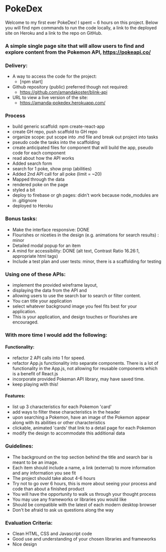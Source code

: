 # PokeDex
Welcome to my first ever PokeDex! I spent ~ 6 hours on this project. Below you will find npm commands to run the code locally, a link to the deployed site on Heroku and a link to the repo on GitHub. 

### A simple single page site that will allow users to find and explore content from the Pokemon API, https://pokeapi.co/

### Delivery:
* A way to access the code for the project:
    - [npm start]
* Github repository (public) preferred though not required: 
    - https://github.com/amandakoster/blink-api
* URL to view a live version of the site:
    - https://amanda-pokedex.herokuapp.com/

### Process
* build generic scaffold: npm create-react-app
* create GH repo, push scaffold to GH repo
* organize scope: put scope into .md file and break out project into tasks
* pseudo code the tasks into the scaffolding
* create anticipated files for component that will build the app, pseudo code for each component
* read about how the API works
* Added search form
* search for 1 poke, show prop (abilities)
* Added 2nd API call for all poke (limit = ~20)
* Mapped through the data
* rendered poke on the page
* styled a bit
* deploy to firebase or gh pages: didn't work because node_modules are in .gitignore
* deployed to Heroku

### Bonus tasks:
* Make the interface responsive: DONE
* Flourishes or niceties in the design (e.g. animations for search results) : minor
* Detailed modal popup for an item
* A mind for accessibility: DONE (alt text, Contrast Ratio 16.26:1, appropriate html tags)
* Include a test plan and user tests: minor, there is a scaffolding for testing

### Using one of these APIs:
* implement the provided wireframe layout, 
* displaying the data from the API and
* allowing users to use the search bar to search or filter content.
* You can title your application
* select whatever background image you feel fits best for your application.
* This is your application, and design touches or flourishes are encouraged.

### With more time I would add the following: 

#### Functionality:
* refactor 2 API calls into 1 for speed.
* refactor App.js functionality into separate components. There is a lot of functionality in the App.js, not allowing for reusable components which is a benefit of React.js
* incorporate provided Pokeman API library, may have saved time.
* keep playing with this!

#### Features:
* list up 3 characteristics for each Pokemon 'card'
* add ways to filter these characteristics in the header
* upon searching a Pokemon, have an image of the Pokemon appear along with its abilities or other characteristics
* clickable, animated 'cards' that link to a detail page for each Pokemon
* modify the design to accommodate this additional data

### Guidelines:
* The background on the top section behind the title and search bar is meant to be an image.
* Each item should include a name, a link (external) to more information and any information you see fit
* The project should take about 4-6 hours
* Try not to go over 6 hours, this is more about seeing your process and code than about a finished product
* You will have the opportunity to walk us through your thought process
* You may use any frameworks or libraries you would like
* Should be compatible with the latest of each modern desktop browser
* Don&#39;t be afraid to ask us questions along the way

### Evaluation Criteria:
* Clean HTML, CSS and Javascript code
* Good use and understanding of your chosen libraries and frameworks
* Nice design

